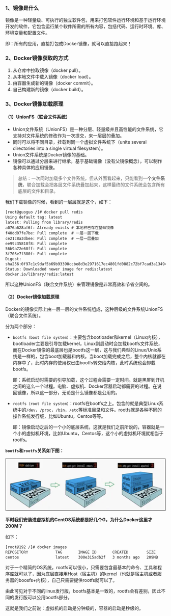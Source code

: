 ### 1、镜像是什么

镜像是一种轻量级、可执行的独立软件包，用来打包软件运行环境和基于运行环境开发的软件，它包含运行某个软件所需的所有内容，包括代码、运行时环境、库、环境变量和配置文件。

即：所有的应用，直接打包成Docker镜像，就可以直接跑起来！

### 2、Docker镜像获取的方式

1. 从仓库中拉取镜像（docker pull）。
2. 从本地文件中载入镜像（docker load）。
3. 由容器生成新的镜像（docker commit）。
4. 自己构建新的镜像（docker build）。

### 3、Docker镜像加载原理

#### （1）UnionFS（联合文件系统）

- Union文件系统（UnionFS）是一种分层、轻量级并且高性能的文件系统，它支持对文件系统的修改作为一次提交，来一层层的叠加。
- 同时可以将不同目录，挂载到同一个虚拟文件系统下（unite several directories into a single virtual filesystem）。
- Union文件系统是Docker镜像的基础。
- 镜像可以通过分层来进行继承，基于基础镜像（没有父镜像概念），可以制作各种具体的应用镜像。

> 总结：一次同时加载多个文件系统，但从外面看起来，只能看到**一个文件系统**，联合加载会把各层文件系统叠加起来，这样最终的文件系统会包含所有底层的文件和目录。

我们下载镜像的时候，看到的一层层就是这个，如下：

```shell
[root@guoguo /]# docker pull redis
Using default tag: latest
latest: Pulling from library/redis
a076a628af6f: Already exists # 本地种已存在基础镜像
f40dd07fe7be: Pull complete  # 一层一层下载
ce21c8a3dbee: Pull complete  # 一层一层叠加
ee99c35818f8: Pull complete 
56b9a72e68ff: Pull complete 
3f703e7f380f: Pull complete 
Digest: sha256:0f97c1c9daf5b69b93390ccbe8d3e2971617ec4801fd0882c72bf7cad3a13494
Status: Downloaded newer image for redis:latest
docker.io/library/redis:latest
```

所以这种UnionFS（联合文件系统）来管理镜像是非常高效和节省空间的。

#### （2）Docker镜像加载原理

Docker的镜像实际上由一层一层的文件系统组成，这种层级的文件系统UnionFS（联合文件系统）。

分为两个部分：

- `bootfs（boot file system）`：主要包含bootloader和kernel（Linux内核），bootloader主要是引导加载kernel，Linux刚启动时会加载bootfs文件系统，而在Docker镜像的最底层也是bootfs这一层，这与我们典型的Linux/Unix系统是一样的，包含boot加载器和内核。当boot加载完成之后，整个内核就都在内存中了，此时内存的使用权已由bootfs转交给内核，此时系统也会卸载bootfs。

  即：系统启动时需要的引导加载，这个过程会需要一定时间。就是黑屏到开机之间的这么一个过程。电脑、虚拟机、Docker容器启动都需要的过程。在说回镜像，所以这一部分，无论是什么镜像都是公用的。

- `rootfs（root file system）`：rootfs在bootfs之上。包含的就是典型Linux系统中的`/dev`，`/proc`，`/bin`，`/etc`等标准目录和文件。rootfs就是各种不同的操作系统发行版，比如Ubuntu，Centos等等。

  即：镜像启动之后的一个小的底层系统，这就是我们之前所说的，容器就是一个小的虚拟机环境，比如Ubuntu，Centos等，这个小的虚拟机环境就相当于rootfs。

**`bootfs`和`rootfs`关系如下图：**

![img](./images/image-20211209100956914.png)

**平时我们安装进虚拟机的CentOS系统都是好几个G，为什么Docker这里才200M？**

如下：

```shell
[root@192 /]# docker images
REPOSITORY            TAG       IMAGE ID       CREATED        SIZE
centos                latest    300e315adb2f   3 months ago   209MB
```

对于一个精简的OS系统，rootfs可以很小，只需要包含最基本的命令、工具和程序库就可以了，因为底层直接用Host（宿主机）的kernel（也就是宿主机或者服务器的boosfs+内核），自己只需要提供rootfs就可以了。

由此可见对于不同的linux发行版，bootfs基本是一致的，rootfs会有差别，因此不同的发行版可以公用bootfs部分。

这就是我们之前说：虚拟机的启动是分钟级的，容器的启动是秒级的。



